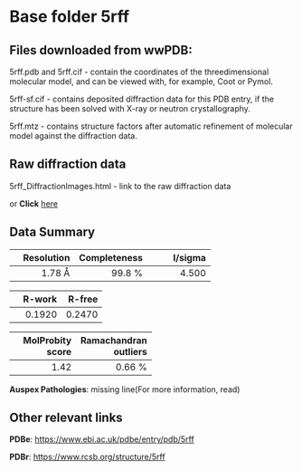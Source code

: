 # Base folder 5rff

## Files downloaded from wwPDB:

5rff.pdb and 5rff.cif - contain the coordinates of the threedimensional molecular model, and can be viewed with, for example, Coot or Pymol.

5rff-sf.cif - contains deposited diffraction data for this PDB entry, if the structure has been solved with X-ray or neutron crystallography.

5rff.mtz - contains structure factors after automatic refinement of molecular model against the diffraction data.

## Raw diffraction data

5rff_DiffractionImages.html - link to the raw diffraction data 

or **Click** [here](https://zenodo.org/record/3731366) 

## Data Summary
|   | Resolution | Completeness| I/sigma |
|---|-------------:|----------------:|--------------:|
|   |1.78 Å|99.8  %|<img width=50/>4.500|

|   | **R-work**| **R-free**   
|---|-------------:|----------------:|           
||  0.1920|  0.2470|

|   |**MolProbity<br>score**| **Ramachandran<br>outliers** 
|---|-------------:|----------------:|
||  1.42|  0.66 %|

**Auspex Pathologies**: missing line(For more information, read)

 



## Other relevant links 
**PDBe**:  https://www.ebi.ac.uk/pdbe/entry/pdb/5rff
 
**PDBr**: https://www.rcsb.org/structure/5rff 

